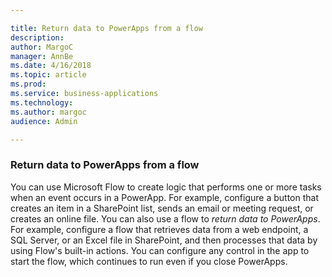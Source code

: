 ```yaml
---

title: Return data to PowerApps from a flow
description: 
author: MargoC
manager: AnnBe
ms.date: 4/16/2018
ms.topic: article
ms.prod: 
ms.service: business-applications
ms.technology: 
ms.author: margoc
audience: Admin

---
```

### Return data to PowerApps from a flow



You can use Microsoft Flow to create logic that performs one or more tasks when
an event occurs in a PowerApp. For example, configure a button that creates an
item in a SharePoint list, sends an email or meeting request, or creates an
online file. You can also use a flow to *return data to PowerApps*. For example,
configure a flow that retrieves data from a web endpoint, a SQL Server, or an
Excel file in SharePoint, and then processes that data by using Flow's built-in
actions. You can configure any control in the app to start the flow, which
continues to run even if you close PowerApps.
